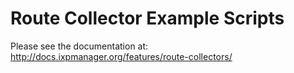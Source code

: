 # Route Collector Example Scripts

Please see the documentation at: http://docs.ixpmanager.org/features/route-collectors/


